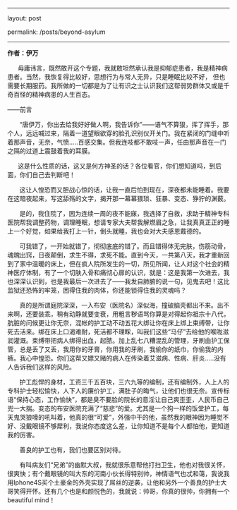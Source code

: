 
---

layout: post

permalink: /posts/beyond-asylum

---

**作者：伊万**

      毋庸讳言，既然敢开这个专题，我就敢坦然承认我是抑郁症患者，我是精神病患者。当然，我恢复得比较好，思想行为与常人无异，只是睡眠比较不好， 但也需要长期服药。我所做的一切都是为了让有识之士认识我们这帮弱势群体又或是千奇百怪的精神病患的人生百态。  

——前言  

       “唐伊万，你出去给我好好做人啊，我告诉你”——语气不算狠，挥了挥手，那个人，远远喊过来，隔着一道望眼欲穿的脸孔识别仪开关门。我在紧闭的门缝中听着那声音，无奈，气愤.....百感交集。但我连吱都不敢吱一声，任由那声音在一门之隔的过道上震鼓着我的耳膜。  

      这是什么性质的话，这又是何方神圣的话？各位看官，你们想知道吗，到后面，你们自己去判断吧！  

       这让人惶恐而又胆战心惊的话，让我一直后怕到现在，深夜都未能睡着。我要在这暗夜起来，写这舔殇的文字，揭开那一幕幕猥琐、狂暴、变态、狰狞的渊薮。  

       是的，我住院了，因为连续一周的夜不能寐，我选择了自救，求助于精神专科医院帮我调整药物，调理睡眠，想请专家大夫帮我解燃眉之急，让我真真正正的睡上一个好觉，如果给我打上一针，倒头就睡，我也会对大夫感恩戴德的。  

       可我错了，一开始就错了，彻彻底底的错了。而且错得体无完肤，伤筋动骨，魂魄出窍，日夜颠倒，求生不得，求死不能。直到今天，一共第八天，我才重新回到了家中温暖的床上，但在疯人院所发生的一切，所见所闻，让人对这个社会的精神医疗体制，有了一个切肤入骨和痛彻心扉的认识，就是：这是我第一次进去，我也深深认识到，也是我最后一次进去了——我发自肺腑的说一句，见鬼去吧！这比监狱还恐怖的牢笼，困得住我的肉体，你还能锁得住我的灵魂吗？  

       真的是所谓庭院深深，一入布安（医院名）深似海，撞破脑壳都出不来。出不来啊，还要装乖，稍有动静就要变衰，用粗言秽语骂你算是对得起你祖宗十八代，肮脏的问候更让你无奈，混帐的护工动不动五花大绑让你在床上绑上束缚带，让你死去活来。绑在床上口渴难耐，死活都不理睬，叫我们这些“马仔”去给他的喉咙滋润灌溉。束缚带把病人绑得出血，起脓。加上乱七八糟混乱的管理，牙刷由护工保管，总是丢了又丢，我用你的牙膏，你用我的牙刷，我偷你的纸巾，你偷我的内裤。我心中惶恐。你们这帮又嫖又赌的病人在传染着艾滋病、性病、肝炎.....没有人告诉我们这样的风险。  

       护工彪悍的身材，工资三千五百块，三六九等的编制，还有编制外，人上人的专科护士轻松愉快，人下人的廉价护工，满肚子的晦气，让他们也很无奈。宣传标语“保持心态，工作愉快”，都是臭不要脸的院长的意淫让自己爽歪歪，人民币自己兜一大揣。变态的布安医院充满了“慈悲”的爱。尤其是一个狗一样的饭堂护工，每天鬼哭狼嚎的吼叫着，他真的很“可爱”，外强中干的他，虽然我的眼神因为睡觉不好、没戴眼镜不够犀利，我说你态度这么差，让你知道不是每个人都怕他，更知道我的厉害。  

       善良的护工也有，我们也要区别对待。  

       有叫病友们“兄弟”的幽默大叔，我就很乐意帮他打扫卫生，他也对我很关怀，很爽快；有个戴眼镜的叫大东的河南小伙长得特别帅，神情语气也忒和蔼，我说我用Iphone4S买个土豪金的外壳实现了屌丝的逆袭，让他和另外一个善良的护士大哥笑得开怀。还有几个也是和颜悦色的，我就说：帅哥，你真的很帅，你拥有一个beautiful mind！

